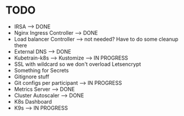 # TODO

- IRSA --> DONE
- Nginx Ingress Controller --> DONE
- Load balancer Controller --> not needed? Have to do some cleanup there
- External DNS --> DONE
- Kubetrain-k8s --> Kustomize --> IN PROGRESS
- SSL with wildcard so we don't overload Letsencrypt
- Something for Secrets
- Gitignore stuff
- Git configs per participant --> IN PROGRESS
- Metrics Server --> DONE
- Cluster Autoscaler --> DONE
- K8s Dashboard
- K9s --> IN PROGRESS




